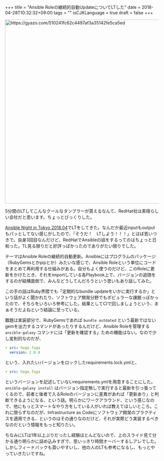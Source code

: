 +++
title = "Ansible Roleの継続的自動UpdateについてLTした"
date = 2018-04-28T10:32:32+09:00
tags = ""
isCJKLanguage = true
draft = false
+++

<a href="https://gyazo.com/510241fc62c4497af3a35142fe5ca5ed"><img src="https://i.gyazo.com/510241fc62c4497af3a35142fe5ca5ed.png" alt="https://gyazo.com/510241fc62c4497af3a35142fe5ca5ed" width="600"/></a>

5分間のLTしてこんなクールなタンブラーが貰えるなんて、RedHat社は素晴らしい会社だと思います。ちょっとびっくりした。

[Ansible Night in Tokyo 2018.04](https://ansible-users.connpass.com/event/84907/)でLTをしてきた。なんだか最近inputもoutputもパッとしてない感じがしたので、「そうだ！　LTしよう！！！」とほぼ思いつきで。自身3回目なんだけど、RedHatでAnsibleの話をするってのはちょっと日和った。TL見る限りだと好評っぽかったのでありがたい限りでした。

<script async class="speakerdeck-embed" data-id="911e623710df4b10bd00ef7509d53574" data-ratio="1.37081659973226" src="//speakerdeck.com/assets/embed.js"></script>

テーマはAnsible Roleの継続的自動更新。Ansibleにはプログラムのパッケージ（RubyGemsとかpipとか）みたいな感じで、Ansible Roleという単位にコードをまとめて再利用する仕組みがある。自分もよく使うのだけど、このRoleに更新をかけたとき、それをimportしている各Playbook上で、バージョンの追随をするのが結構面倒で、みんなどうしてんだろうという思いもあり話してみた。

この手の話はRuby界隈でも「定期的なbundle updateをいかに実行するか」という話がよく聞かれたり、ソフトウェア開発分野でもポピュラーな課題っぽかったので、そちらをいろいろ参考にした。結果としてCIで回しましょうという、まぁそうだよねという結論に至っている。

難題は実装部分で、RubyGemsであれば `bundle outdated` という最新ではないgemを出力するコマンドがあったりするんだけど、Ansible Roleを管理する `ansible-galaxy` コマンドには「更新を確認する」ための機能はない。なので少し変則的なのだが、

```yaml:requirements.lock.yml
- src: hoge.fuga
  version: 1.0.0
```

という、入れたいバージョンをロックしたrequirements.lock.ymlと、

```yaml:requirements.yml
- src: hoge.fuga
```

というバージョンを記述していないrequirements.ymlを用意することにした。 `ansible-galaxy install` はバージョン指定無しで実行すると最新を引っ張ってくるので、前者と後者で入るRoleのバージョンに差異があれば「更新あり」と判断できるようになる、という話。明らかにワークアラウンド、という感じなので、他にもっとスマートなやり方をしている人がいれば教えてほしいところ。これに限らずなのだが、Infrastructure as Codeにソフトウェア開発のプラクティスを適用できる、というのはその通りなのだけど、それが実際どう実装するべきなのだという情報をもっと知りたい。

ちなみにLTは1年以上ぶりだったし経験ほとんどないので、上のスライド見て分かる通り明らかに詰め込みすぎで、思いっきり時間オーバーするしアレでした。しかしフィードバックも貰いやすいし、他の人のLTも参考になるし、もっとやっていきたいですね。
